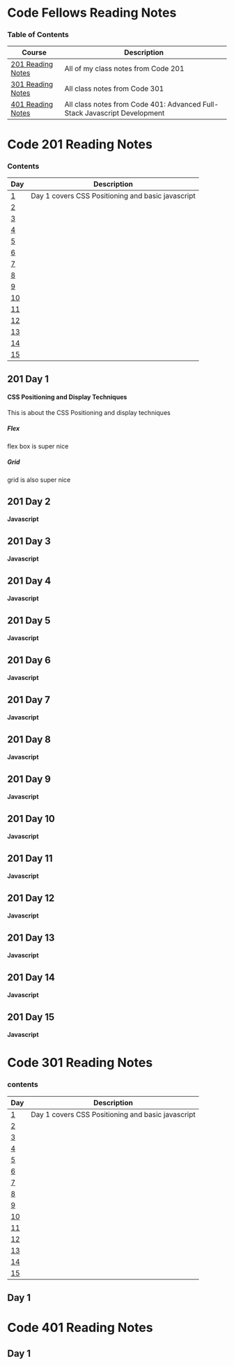 # Code Fellows Reading Notes

### Table of Contents

| Course| Description |
|------|-----------|
| [201 Reading Notes](#code-201-reading-notes) | All of my class notes from Code 201|
| [301 Reading Notes](#code-301-reading-notes) | All class notes from Code 301 |
| [401 Reading Notes](#code-401-reading-notes) | All class notes from Code 401: Advanced Full-Stack Javascript Development | 

# Code 201 Reading Notes

### Contents

| Day | Description |
|------|-----------|
| [1](#201-day-1) | Day 1 covers CSS Positioning and basic javascript |
| [2](#201-day-2) |  |
| [3](#201-day-3) |  |
| [4](#201-day-4) |  |
| [5](#201-day-5) |  |
| [6](#201-day-6) |  |
| [7](#201-day-7) |  |
| [8](#201-day-8) |  |
| [9](#201-day-9) |  |
| [10](#201-day-10) |  |
| [11](#201-day-11) |  |
| [12](#201-day-12) |  |
| [13](#201-day-13) |  |
| [14](#201-day-14) |  |
| [15](#201-day-15) |  |



## 201 Day 1
#### CSS Positioning and Display Techniques

This is about the CSS Positioning and display techniques

##### Flex
flex box is super nice
##### Grid
grid is also super nice

## 201 Day 2
#### Javascript

## 201 Day 3
#### Javascript

## 201 Day 4
#### Javascript

## 201 Day 5
#### Javascript

## 201 Day 6
#### Javascript

## 201 Day 7
#### Javascript

## 201 Day 8
#### Javascript

## 201 Day 9
#### Javascript

## 201 Day 10
#### Javascript

## 201 Day 11
#### Javascript

## 201 Day 12
#### Javascript

## 201 Day 13
#### Javascript

## 201 Day 14
#### Javascript

## 201 Day 15
#### Javascript


# Code 301 Reading Notes

### contents

| Day | Description |
|------|-----------|
| [1](#301-day-1) | Day 1 covers CSS Positioning and basic javascript |
| [2](#301-day-2) |  |
| [3](#301-day-3) |  |
| [4](#301-day-4) |  |
| [5](#301-day-5) |  |
| [6](#301-day-6) |  |
| [7](#301-day-7) |  |
| [8](#301-day-8) |  |
| [9](#301-day-9) |  |
| [10](#301-day-10) |  |
| [11](#301-day-11) |  |
| [12](#301-day-12) |  |
| [13](#301-day-13) |  |
| [14](#301-day-14) |  |
| [15](#301-day-15) |  |


## Day 1


# Code 401 Reading Notes
## Day 1

